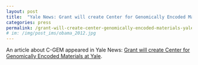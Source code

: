 ```yaml
---
layout: post
title:  "Yale News: Grant will create Center for Genomically Encoded Materials at Yale"
categories: press
permalink: /grant-will-create-center-genomically-encoded-materials-yale
# im: /img/post_ims/obama_2012.jpg
---
```


An article about C-GEM appeared in Yale News: [Grant will create Center for Genomically Encoded Materials at Yale](https://news.yale.edu/2017/09/08/grant-will-create-center-genomically-encoded-materials-yale).


